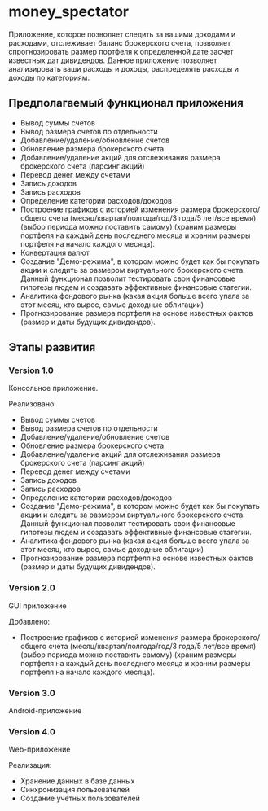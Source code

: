 # money_spectator
Приложение, которое позволяет следить за вашими доходами и расходами, отслеживает баланс брокерского счета, позволяет спрогнозировать размер портфеля к определенной дате засчет известных дат дивидендов. Данное приложение позволяет анализировать ваши расходы и доходы, распределять расходы и доходы по категориям.

## Предполагаемый функционал приложения
- Вывод суммы счетов
- Вывод размера счетов по отдельности
- Добавление/удаление/обновление счетов
- Обновление размера брокерского счета
- Добавление/удаление акций для отслеживания размера брокерского счета (парсинг акций)
- Перевод денег между счетами
- Запись доходов
- Запись расходов
- Определение категории расходов/доходов
- Построение графиков с историей изменения размера брокерского/общего счета (месяц/квартал/полгода/год/3 года/5 лет/все время) (выбор периода можно поставить самому) (храним размеры портфеля на каждый день последнего месяца и храним размеры портфеля на начало каждого месяца).
- Конвертация валют
- Создание "Демо-режима", в котором можно будет как бы покупать акции и следить за размером виртуального брокерского счета. Данный функционал позволит тестировать свои финансовые гипотезы людем и создавать эффективные финансовые статегии.
- Аналитика фондового рынка (какая акция больше всего упала за этот месяц, кто вырос, самые доходные облигации)
- Прогнозирование размера портфеля на основе известных фактов (размер и даты будущих дивидендов).

## Этапы развития
### Version 1.0
Консольное приложение.

Реализовано:
- Вывод суммы счетов
- Вывод размера счетов по отдельности
- Добавление/удаление/обновление счетов
- Обновление размера брокерского счета
- Добавление/удаление акций для отслеживания размера брокерского счета (парсинг акций)
- Перевод денег между счетами
- Запись доходов
- Запись расходов
- Определение категории расходов/доходов
- Создание "Демо-режима", в котором можно будет как бы покупать акции и следить за размером виртуального брокерского счета. Данный функционал позволит тестировать свои финансовые гипотезы людем и создавать эффективные финансовые статегии.
- Аналитика фондового рынка (какая акция больше всего упала за этот месяц, кто вырос, самые доходные облигации)
- Прогнозирование размера портфеля на основе известных фактов (размер и даты будущих дивидендов).

### Version 2.0
GUI приложение

Добавлено:
- Построение графиков с историей изменения размера брокерского/общего счета (месяц/квартал/полгода/год/3 года/5 лет/все время) (выбор периода можно поставить самому) (храним размеры портфеля на каждый день последнего месяца и храним размеры портфеля на начало каждого месяца).

### Version 3.0
Android-приложение

### Version 4.0
Web-приложение

Реализация:
- Хранение данных в базе данных
- Синхронизация пользователей
- Создание учетных пользователей


